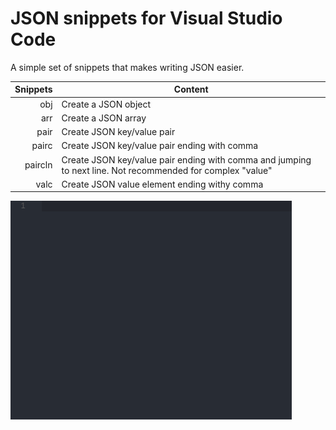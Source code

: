 # JSON snippets for Visual Studio Code
A simple set of snippets that makes writing JSON easier.

| Snippets | Content |
| -------: | --------|
| obj | Create a JSON object |
| arr | Create a JSON array |
| pair | Create JSON key/value pair |
| pairc | Create JSON key/value pair ending with comma |
| paircln | Create JSON key/value pair ending with comma and jumping to next line. Not recommended for complex "value" |
| valc | Create JSON value element ending withy comma |

![JSON snippet example](images/json-snippet-demo.gif)
